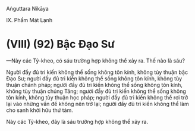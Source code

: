 Aṅguttara Nikāya

IX. Phẩm Mát Lạnh

# (VIII) (92) Bậc Ðạo Sư

—Này các Tỷ-kheo, có sáu trường hợp không thể xảy ra. Thế nào là sáu?

Người đầy đủ tri kiến không thể sống không tôn kính, không tùy thuận bậc Đạo Sư; người đầy đủ tri kiến không thể sống không tôn kính, không tùy thuận chánh pháp; người đầy đủ tri kiến không thể sống không tôn kính, không tùy thuận chúng Tăng; người đầy đủ tri kiến không thể sống không tôn kính, không tùy thuận học pháp; người đầy đủ tri kiến không thể rơi trở lại vào những vấn đề không nên trở lại; người đầy đủ tri kiến không thể làm cho sanh khởi hữu thứ tám.

Này các Tỷ-kheo, đây là sáu trường hợp không thể xảy ra.

